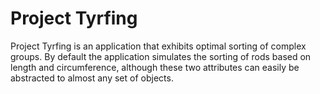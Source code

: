 Project Tyrfing
==

Project Tyrfing is an application that exhibits optimal sorting of complex groups. By default the application simulates the sorting of rods based on length and circumference, although these two attributes can easily be abstracted to almost any set of objects.